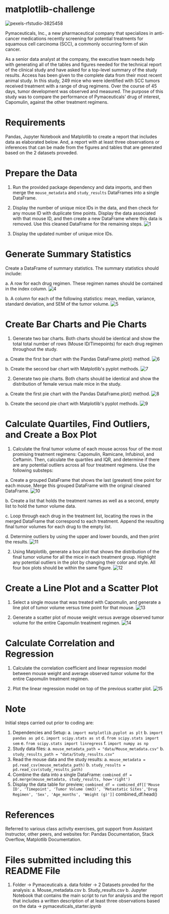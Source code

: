 # matplotlib-challenge

![pexels-rfstudio-3825458](https://github.com/Pooja14n/matplotlib-challenge/assets/144713762/1e068394-c783-4ef9-9a69-00b5a1ecf857)

Pymaceuticals, Inc., a new pharmaceutical company that specializes in anti-cancer medications recently screening for potential treatments for squamous cell carcinoma (SCC), a commonly occurring form of skin cancer. 

As a senior data analyst at the company, the executive team needs help with generating all of the tables and figures needed for the technical report of the clinical study and have asked for a top-level summary of the study results. Access has been given to the complete data from their most recent animal study. In this study, 249 mice who were identified with SCC tumors received treatment with a range of drug regimens. Over the course of 45 days, tumor development was observed and measured. The purpose of this study was to compare the performance of Pymaceuticals’ drug of interest, Capomulin, against the other treatment regimens.

# Requirements
Pandas, Jupyter Notebook and Matplotlib to create a report that includes data as elaborated below. And, a report with at least three observations or inferences that can be made from the figures and tables that are generated based on the 2 datasets proveded.

# Prepare the Data
1. Run the provided package dependency and data imports, and then merge the `mouse_metadata` and `study_results` DataFrames into a single DataFrame.

2. Display the number of unique mice IDs in the data, and then check for any mouse ID with duplicate time points. Display the data associated with that mouse ID, and then create a new DataFrame where this data is removed. Use this cleaned DataFrame for the remaining steps.
![1](https://github.com/Pooja14n/matplotlib-challenge/assets/144713762/5aca198e-199e-4d6c-a63f-9f702e5ee60b)

3. Display the updated number of unique mice IDs.

# Generate Summary Statistics
Create a DataFrame of summary statistics. 
The summary statistics should include:

  a. A row for each drug regimen. These regimen names should be contained in the index column.
![4](https://github.com/Pooja14n/matplotlib-challenge/assets/144713762/a0df9ec1-2808-448e-8329-d5831f3ad6a9)

  b. A column for each of the following statistics: mean, median, variance, standard deviation, and SEM of the tumor volume.
![5](https://github.com/Pooja14n/matplotlib-challenge/assets/144713762/ff30f539-2ae9-4613-8111-3c207db3285d)

# Create Bar Charts and Pie Charts
1. Generate two bar charts. Both charts should be identical and show the total total number of rows (Mouse ID/Timepoints) for each drug regimen throughout the study.

  a. Create the first bar chart with the Pandas DataFrame.plot() method.
![6](https://github.com/Pooja14n/matplotlib-challenge/assets/144713762/449f063a-b315-497e-838f-2845c442d990)

  b. Create the second bar chart with Matplotlib's pyplot methods.
![7](https://github.com/Pooja14n/matplotlib-challenge/assets/144713762/5bca0180-505d-4dab-89d0-96d6bbaf03c5)

2. Generate two pie charts. Both charts should be identical and show the distribution of female versus male mice in the study.

  a. Create the first pie chart with the Pandas DataFrame.plot() method.
![8](https://github.com/Pooja14n/matplotlib-challenge/assets/144713762/c2b1f239-011e-4261-99c7-324b7b5095a1)

  b. Create the second pie chart with Matplotlib's pyplot methods.
![9](https://github.com/Pooja14n/matplotlib-challenge/assets/144713762/ff507db4-21e2-4b60-b040-1f2efaca96e5)

# Calculate Quartiles, Find Outliers, and Create a Box Plot
1. Calculate the final tumor volume of each mouse across four of the most promising treatment regimens: Capomulin, Ramicane, Infubinol, and Ceftamin. Then, calculate the quartiles and IQR, and determine if there are any potential outliers across all four treatment regimens. Use the following substeps:

  a. Create a grouped DataFrame that shows the last (greatest) time point for each mouse. Merge this grouped DataFrame with the original cleaned DataFrame.
![10](https://github.com/Pooja14n/matplotlib-challenge/assets/144713762/e832ef09-4bb6-4141-8590-200dae560ab8)

  b. Create a list that holds the treatment names as well as a second, empty list to hold the tumor volume data.

  c. Loop through each drug in the treatment list, locating the rows in the merged DataFrame that correspond to each treatment. Append the resulting final tumor volumes for each drug to the empty list.

  d. Determine outliers by using the upper and lower bounds, and then print the results.
![11](https://github.com/Pooja14n/matplotlib-challenge/assets/144713762/93603e83-4a6d-4284-bb84-fee72a2a4826)

2. Using Matplotlib, generate a box plot that shows the distribution of the final tumor volume for all the mice in each treatment group. Highlight any potential outliers in the plot by changing their color and style. All four box plots should be within the same figure.
![12](https://github.com/Pooja14n/matplotlib-challenge/assets/144713762/ee05d14b-185b-4c73-9ba8-dc34c41325dd)

# Create a Line Plot and a Scatter Plot
1. Select a single mouse that was treated with Capomulin, and generate a line plot of tumor volume versus time point for that mouse.
![13](https://github.com/Pooja14n/matplotlib-challenge/assets/144713762/c2f62b3e-dd59-4e82-a900-8e232adca5fc)

2. Generate a scatter plot of mouse weight versus average observed tumor volume for the entire Capomulin treatment regimen.
![14](https://github.com/Pooja14n/matplotlib-challenge/assets/144713762/394300ae-601b-44ef-ae9e-13ad09a1df3a)

# Calculate Correlation and Regression
1. Calculate the correlation coefficient and linear regression model between mouse weight and average observed tumor volume for the entire Capomulin treatment regimen.

2. Plot the linear regression model on top of the previous scatter plot.
![15](https://github.com/Pooja14n/matplotlib-challenge/assets/144713762/65561dae-ecbc-438c-801d-f7cfda76195a)

# Note
Initial steps carried out prior to coding are:

1. Dependencies and Setup:
  a. `import matplotlib.pyplot as plt`
  b. `import pandas as pd`
  c. `import scipy.stats as st`
  d. `from scipy.stats import sem`
  e. `from scipy.stats import linregress`
  f. `import numpy as np`
2. Study data files:
  a. `mouse_metadata_path = "data/Mouse_metadata.csv"`
  b. `study_results_path = "data/Study_results.csv"`
3. Read the mouse data and the study results: 
  a. `mouse_metadata = pd.read_csv(mouse_metadata_path)`
  b. `study_results = pd.read_csv(study_results_path)`
4. Combine the data into a single DataFrame:
    `combined_df = pd.merge(mouse_metadata, study_results, how='right')`
5. Display the data table for preview;
    `combined_df = combined_df[['Mouse ID', 'Timepoint', 'Tumor Volume (mm3)', 'Metastatic Sites','Drug Regimen', 'Sex', 'Age_months', 'Weight (g)']]`
   combined_df.head()

# References
Referred to various class activity exercises, got support from Assistant Instructor, other peers, and websites for: Pandas Documentation, Stack Overflow, Matplotlib Documentation.

# Files submitted including this README File
1. Folder -> Pymaceuticals
   a. data folder -> 2 Datasets provded for the analysis: a. Mouse_metadata.csv b. Study_results.csv
   b. Jupyter Notebook that contains the main script to run for analysis and the report that includes a written description of at least three observations based on the data -> pymaceuticals_starter.ipynb
